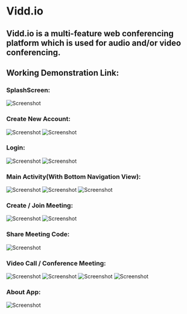 # Vidd.io
<h2>Vidd.io is a multi-feature web conferencing platform which is used for audio and/or video conferencing.</h2>

<h2>Working Demonstration Link: </h2>

<h3>SplashScreen: </h3>

![Screenshot](/screenshots/1.png)

<h3>Create New Account: </h3>

![Screenshot](/screenshots/3.png)
![Screenshot](/screenshots/4.png)

<h3>Login: </h3>

![Screenshot](/screenshots/2.png)
![Screenshot](/screenshots/5.png)

<h3>Main Activity(With Bottom Navigation View): </h3>

![Screenshot](/screenshots/6.png)
![Screenshot](/screenshots/7.png)
![Screenshot](/screenshots/8.png)

<h3>Create / Join Meeting: </h3>

![Screenshot](/screenshots/9.png)
![Screenshot](/screenshots/11.png)

<h3>Share Meeting Code: </h3>

![Screenshot](/screenshots/10.png)

<h3>Video Call / Conference Meeting: </h3>

![Screenshot](/screenshots/12.png)
![Screenshot](/screenshots/13.png)
![Screenshot](/screenshots/14.png)
![Screenshot](/screenshots/15.png)

<h3>About App: </h3>

![Screenshot](/screenshots/16.png)
